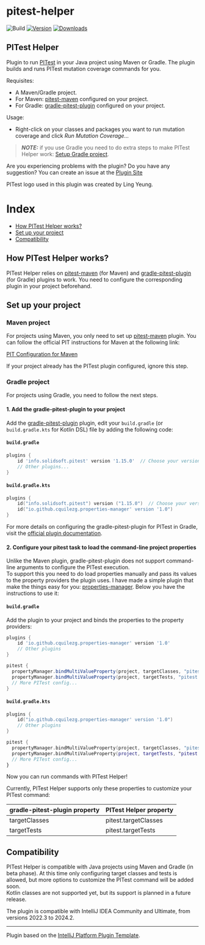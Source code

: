 # pitest-helper

![Build](https://github.com/carmeloquilez/pitest-helper/actions/workflows/build.yml/badge.svg)
[![Version](https://img.shields.io/jetbrains/plugin/v/PLUGIN_ID.svg)](https://plugins.jetbrains.com/plugin/23649-pitest-helper)
[![Downloads](https://img.shields.io/jetbrains/plugin/d/PLUGIN_ID.svg)](https://plugins.jetbrains.com/plugin/23649-pitest-helper)

## PITest Helper

<!-- Plugin description -->
Plugin to run [PITest](https://pitest.org/) in your Java project using Maven or Gradle.
The plugin builds and runs PITest mutation coverage commands for you.

Requisites:  
- A Maven/Gradle project.
- For Maven: [pitest-maven](https://pitest.org/quickstart/maven/) configured on your project.
- For Gradle: [gradle-pitest-plugin](https://github.com/szpak/gradle-pitest-plugin) configured on your project.

Usage:  
- Right-click on your classes and packages you want to run mutation coverage and click _Run Mutation Coverage..._


> **_NOTE:_** if you use Gradle you need to do extra steps to make PITest Helper work: [Setup Gradle project](#gradle-project).

Are you experiencing problems with the plugin? Do you have any suggestion? You can create an issue at the [Plugin Site](https://github.com/cquilezg/pitest-helper/issues)

PITest logo used in this plugin was created by Ling Yeung.

<!-- Plugin description end -->

# Index
- [How PITest Helper works?](#how-pitest-helper-works)
- [Set up your project](#set-up-your-project)
- [Compatibility](#compatibility)

## How PITest Helper works?

PITest Helper relies on [pitest-maven](https://pitest.org/quickstart/maven/) (for Maven) and [gradle-pitest-plugin](https://github.com/szpak/gradle-pitest-plugin) (for Gradle) plugins to work. You need to configure the corresponding plugin in your project beforehand.

## Set up your project

### Maven project

For projects using Maven, you only need to set up [pitest-maven](https://pitest.org/quickstart/maven/) plugin. You can follow the official PIT instructions for 
Maven at the following link:

[PIT Configuration for Maven](https://pitest.org/quickstart/maven/)

If your project already has the PITest plugin configured, ignore this step.

### Gradle project

For projects using Gradle, you need to follow the next steps.

#### 1. Add the gradle-pitest-plugin to your project

Add the [gradle-pitest-plugin](https://github.com/szpak/gradle-pitest-plugin) plugin, edit your `build.gradle` (or `build.gradle.kts` for Kotlin DSL) file by adding the following code:

#### `build.gradle`

```groovy
plugins {
    id 'info.solidsoft.pitest' version '1.15.0'  // Choose your version
    // Other plugins...
}
```

#### `build.gradle.kts`

```kotlin
plugins {
    id("info.solidsoft.pitest") version ("1.15.0")  // Choose your version
    id("io.github.cquilezg.properties-manager' version '1.0")
}
```
For more details on configuring the gradle-pitest-plugin for PITest in Gradle, visit the [official plugin documentation](https://github.com/szpak/gradle-pitest-plugin).

#### 2. Configure your pitest task to load the command-line project properties

Unlike the Maven plugin, gradle-pitest-plugin does not support command-line arguments to configure the PITest execution.  
To support this you need to do load properties manually and pass its values to the property providers the plugin uses.
I have made a simple plugin that make the things easy for you: [properties-manager](https://github.com/cquilezg/properties-manager).
Below you have the instructions to use it:

#### `build.gradle`
Add the plugin to your project and binds the properties to the property providers:

```groovy
plugins {
    id 'io.github.cquilezg.properties-manager' version '1.0'
    // Other plugins
}

pitest {
  propertyManager.bindMultiValueProperty(project, targetClasses, "pitest.targetClasses", String)
  propertyManager.bindMultiValueProperty(project, targetTests, "pitest.targetTests", String)
  // More PITest config...
}
```

#### `build.gradle.kts`

```kotlin
plugins {
    id("io.github.cquilezg.properties-manager' version '1.0")
    // Other plugins
}

pitest {
  propertyManager.bindMultiValueProperty(project, targetClasses, "pitest.targetClasses", String::class.java)
  propertyManager.bindMultiValueProperty(project, targetTests, "pitest.targetTests", String::class.java)
  // More PITest config...
}
```

Now you can run commands with PITest Helper!

Currently, PITest Helper supports only these properties to customize your PITest command:

| gradle-pitest-plugin property | PITest Helper property     |
|-------------------------------|----------------------------|
| targetClasses                 | pitest.targetClasses       |
| targetTests                   | pitest.targetTests         |


## Compatibility
PITest Helper is compatible with Java projects using Maven and Gradle (in beta phase).
At this time only configuring target classes and tests is allowed, but more options to customize the PITest command will be added soon.  
Kotlin classes are not supported yet, but its support is planned in a future release.

The plugin is compatible with IntelliJ IDEA Community and Ultimate, from versions 2022.3 to 2024.2.


---
Plugin based on the [IntelliJ Platform Plugin Template][template].

[template]: https://github.com/JetBrains/intellij-platform-plugin-template
